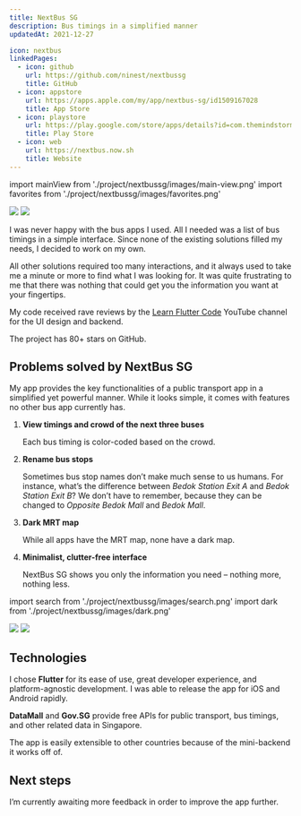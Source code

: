 ```yaml
---
title: NextBus SG
description: Bus timings in a simplified manner
updatedAt: 2021-12-27

icon: nextbus
linkedPages:
  - icon: github
    url: https://github.com/ninest/nextbussg
    title: GitHub
  - icon: appstore
    url: https://apps.apple.com/my/app/nextbus-sg/id1509167028
    title: App Store
  - icon: playstore
    url: https://play.google.com/store/apps/details?id=com.themindstorm.nextbussg
    title: Play Store
  - icon: web
    url: https://nextbus.now.sh
    title: Website
---
```


import mainView from './project/nextbussg/images/main-view.png'
import favorites from './project/nextbussg/images/favorites.png'

<div className="flex space-x-base">
  <Image src={mainView} height={2688} width={1242} />
  <Image src={favorites} height={2688} width={1242} />
</div>

I was never happy with the bus apps I used. All I needed was a list of bus timings in a simple interface. Since none of the existing solutions filled my needs, I decided to work on my own.

All other solutions required too many interactions, and it always used to take me a minute or more to find what I was looking for. It was quite frustrating to me that there was nothing that could get you the information you want at your fingertips.

<Alert title="Achievements" primary open>

My code received rave reviews by the [Learn Flutter Code](https://www.youtube.com/watch?v=IoueVJmXvsc) YouTube channel for the UI design and backend.

The project has 80+ stars on GitHub.

</Alert>

## Problems solved by NextBus SG

My app provides the key functionalities of a public transport app in a simplified yet powerful manner. While it looks simple, it comes with features no other bus app currently has.

1. **View timings and crowd of the next three buses**

   Each bus timing is color-coded based on the crowd.

2. **Rename bus stops**

   Sometimes bus stop names don’t make much sense to us humans. For instance, what’s the difference between _Bedok Station Exit A_ and _Bedok Station Exit B_? We don’t have to remember, because they can be changed to _Opposite Bedok Mall_ and _Bedok Mall_.

3. **Dark MRT map**

   While all apps have the MRT map, none have a dark map.

4. **Minimalist, clutter-free interface**

   NextBus SG shows you only the information you need – nothing more, nothing less.

import search from './project/nextbussg/images/search.png'
import dark from './project/nextbussg/images/dark.png'

<div className="flex space-x-base">
  <Image src={search} height={2688} width={1242} />
  <Image src={dark} height={2688} width={1242} />
</div>

## Technologies

I chose **Flutter** for its ease of use, great developer experience, and platform-agnostic development. I was able to release the app for iOS and Android rapidly.

**DataMall** and **Gov.SG** provide free APIs for public transport, bus timings, and other related data in Singapore.

The app is easily extensible to other countries because of the mini-backend it works off of.

## Next steps

I’m currently awaiting more feedback in order to improve the app further.
